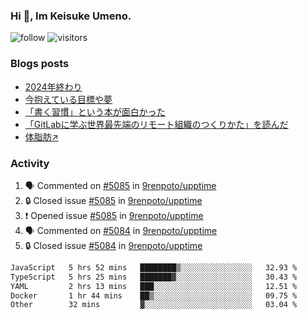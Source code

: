### Hi 👋, Im Keisuke Umeno.

<!--
**9renpoto/9renpoto** is a ✨ _special_ ✨ repository because its `README.md` (this file) appears on your GitHub profile.

Here are some ideas to get you started:

- 🔭 I’m currently working on ...
- 🌱 I’m currently learning ...
- 👯 I’m looking to collaborate on ...
- 🤔 I’m looking for help with ...
- 💬 Ask me about ...
- 📫 How to reach me: ...
- 😄 Pronouns: ...
- ⚡ Fun fact: ...
-->

![follow](https://img.shields.io/github/followers/9renpoto?label=Follow&style=social)
![visitors](https://komarev.com/ghpvc/?username=9renpoto&label=Profile%20views&color=0e75b6&style=flat)

### Blogs posts

<!-- BLOG-POST-LIST:START -->
- [2024年終わり](https://9renpoto.win/entry/2024/12/31/2024-end)
- [今抱えている目標や夢](https://9renpoto.win/entry/2024/12/02/objective)
- [「書く習慣」という本が面白かった](https://9renpoto.win/entry/2024/11/11/leave_a_feeling_sad)
- [「GitLabに学ぶ世界最先端のリモート組織のつくりかた」を読んだ](https://9renpoto.win/entry/2024/09/10/remote_organization)
- [体脂肪↗](https://9renpoto.win/entry/2024/08/12/gaining_fat)
<!-- BLOG-POST-LIST:END -->

### Activity

<!--START_SECTION:activity-->
1. 🗣 Commented on [#5085](https://github.com/9renpoto/upptime/issues/5085#issuecomment-2593222824) in [9renpoto/upptime](https://github.com/9renpoto/upptime)
2. 🔒 Closed issue [#5085](https://github.com/9renpoto/upptime/issues/5085) in [9renpoto/upptime](https://github.com/9renpoto/upptime)
3. ❗ Opened issue [#5085](https://github.com/9renpoto/upptime/issues/5085) in [9renpoto/upptime](https://github.com/9renpoto/upptime)
4. 🗣 Commented on [#5084](https://github.com/9renpoto/upptime/issues/5084#issuecomment-2593113832) in [9renpoto/upptime](https://github.com/9renpoto/upptime)
5. 🔒 Closed issue [#5084](https://github.com/9renpoto/upptime/issues/5084) in [9renpoto/upptime](https://github.com/9renpoto/upptime)
<!--END_SECTION:activity-->

<!--START_SECTION:waka-->

```txt
JavaScript   5 hrs 52 mins   ████████▒░░░░░░░░░░░░░░░░   32.93 %
TypeScript   5 hrs 25 mins   ███████▓░░░░░░░░░░░░░░░░░   30.43 %
YAML         2 hrs 13 mins   ███░░░░░░░░░░░░░░░░░░░░░░   12.51 %
Docker       1 hr 44 mins    ██▒░░░░░░░░░░░░░░░░░░░░░░   09.75 %
Other        32 mins         ▓░░░░░░░░░░░░░░░░░░░░░░░░   03.04 %
```

<!--END_SECTION:waka-->
